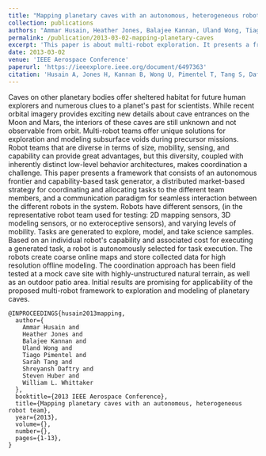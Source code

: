 ```yaml
---
title: "Mapping planetary caves with an autonomous, heterogeneous robot team"
collection: publications
authors: "Ammar Husain, Heather Jones, Balajee Kannan, Uland Wong, Tiago Pimentel, Sarah Tang, Shreyansh Daftry, Steven Huber, William L. Whittaker"
permalink: /publication/2013-03-02-mapping-planetary-caves
excerpt: 'This paper is about multi-robot exploration. It presents a framework for coordinating and allocating tasks to an heterogeneous group of robots.'
date: 2013-03-02
venue: 'IEEE Aerospace Conference'
paperurl: 'https://ieeexplore.ieee.org/document/6497363'
citation: 'Husain A, Jones H, Kannan B, Wong U, Pimentel T, Tang S, Daftry S, Huber S, Whittaker WL. Mapping planetary caves with an autonomous, heterogeneous robot team. In: IEEE Aerospace Conference, 2013 Mar 2 (pp. 1-13). IEEE.'
---
```


Caves on other planetary bodies offer sheltered habitat for future human explorers and numerous clues to a planet's past for scientists. While recent orbital imagery provides exciting new details about cave entrances on the Moon and Mars, the interiors of these caves are still unknown and not observable from orbit. Multi-robot teams offer unique solutions for exploration and modeling subsurface voids during precursor missions. Robot teams that are diverse in terms of size, mobility, sensing, and capability can provide great advantages, but this diversity, coupled with inherently distinct low-level behavior architectures, makes coordination a challenge. This paper presents a framework that consists of an autonomous frontier and capability-based task generator, a distributed market-based strategy for coordinating and allocating tasks to the different team members, and a communication paradigm for seamless interaction between the different robots in the system. Robots have different sensors, (in the representative robot team used for testing: 2D mapping sensors, 3D modeling sensors, or no exteroceptive sensors), and varying levels of mobility. Tasks are generated to explore, model, and take science samples. Based on an individual robot's capability and associated cost for executing a generated task, a robot is autonomously selected for task execution. The robots create coarse online maps and store collected data for high resolution offline modeling. The coordination approach has been field tested at a mock cave site with highly-unstructured natural terrain, as well as an outdoor patio area. Initial results are promising for applicability of the proposed multi-robot framework to exploration and modeling of planetary caves.


```
@INPROCEEDINGS{husain2013mapping,
  author={
    Ammar Husain and
    Heather Jones and
    Balajee Kannan and
    Uland Wong and
    Tiago Pimentel and
    Sarah Tang and
    Shreyansh Daftry and
    Steven Huber and
    William L. Whittaker
  },
  booktitle={2013 IEEE Aerospace Conference},
  title={Mapping planetary caves with an autonomous, heterogeneous robot team},
  year={2013},
  volume={},
  number={},
  pages={1-13},
}
```
